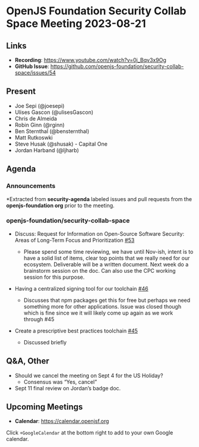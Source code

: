 # OpenJS Foundation Security Collab Space Meeting 2023-08-21

## Links

* **Recording**: https://www.youtube.com/watch?v=0j_Bqv3x9Og
* **GitHub Issue**: https://github.com/openjs-foundation/security-collab-space/issues/54

## Present

* Joe Sepi (@joesepi)
* Ulises Gascon (@ulisesGascon)
* Chris de Almeida
* Robin Ginn (@rginn)
* Ben Sternthal (@bensternthal)
* Matt Rutkoswki
* Steve Husak (@shusak) - Capital One
* Jordan Harband (@ljharb)

## Agenda

### Announcements

*Extracted from **security-agenda** labeled issues and pull requests from the **openjs-foundation org** prior to the meeting.

### openjs-foundation/security-collab-space

* Discuss: Request for Information on Open-Source Software Security: Areas of Long-Term Focus and Prioritization [#53](https://github.com/openjs-foundation/security-collab-space/issues/53)
  * Please spend some time reviewing, we have until Nov-ish, intent is to have a solid list of items, clear top points that we really need for our ecosystem. Deliverable will be a written document. Next week do a brainstorm session on the doc. Can also use the CPC working session for this purpose.

* Having a centralized signing tool for our toolchain [#46](https://github.com/openjs-foundation/security-collab-space/issues/46)
  * Discusses that npm packages get this for free but perhaps we need something more for other applications. Issue was closed though which is fine since we it will likely come up again as we work through #45

* Create a prescriptive best practices toolchain [#45](https://github.com/openjs-foundation/security-collab-space/issues/45)
  * Discussed briefly

## Q&A, Other

* Should we cancel the meeting on Sept 4 for the US Holiday?
  * Consensus was “Yes, cancel”
* Sept 11 final review on Jordan’s badge doc. 

## Upcoming Meetings

* **Calendar**: <https://calendar.openjsf.org>

Click `+GoogleCalendar` at the bottom right to add to your own Google calendar.
